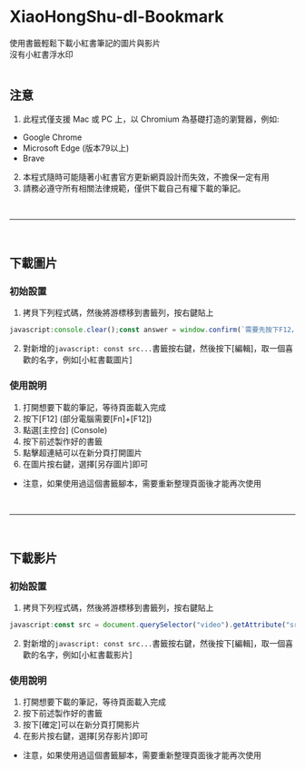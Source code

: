 # XiaoHongShu-dl-Bookmark
使用書籤輕鬆下載小紅書筆記的圖片與影片<br>
沒有小紅書浮水印
<br><br>

## 注意
1. 此程式僅支援 Mac 或 PC 上，以 Chromium 為基礎打造的瀏覽器，例如:
- Google Chrome
- Microsoft Edge (版本79以上)
- Brave
2. 本程式隨時可能隨著小紅書官方更新網頁設計而失效，不擔保一定有用
3. 請務必遵守所有相關法律規範，僅供下載自己有權下載的筆記。

<br>
<hr>
<br>


## 下載圖片

### 初始設置
1. 拷貝下列程式碼，然後將游標移到書籤列，按右鍵貼上
```javascript
javascript:console.clear();const answer = window.confirm(`需要先按下F12，然後選擇主控台。才能看到結果。\n\n如果沒有輸出連結，請重新整理頁面，然後再試一次；\n如果仍無法使用，則可能不支援此筆記或方法失效\n\n本書籤開源於: github.com/iambjlu/XiaoHongShu-dl-Bookmark`); if (answer) {let indexp1=0;console.clear(); const slides = document.querySelectorAll('div.swiper-slide'); const indexes = new Set(); const imageUrls = new Map(); for (const slide of slides) { const index = slide.getAttribute('data-swiper-slide-index'); const backgroundImage = slide.style.backgroundImage; const url = backgroundImage.substring(5, backgroundImage.length - 2); imageUrls.set(index, url); indexes.add(index); } const sortedIndexes = [...indexes].sort((a, b) => a - b); for (const index of sortedIndexes) { indexp1+=1;console.log(`第${indexp1}張圖片: ${imageUrls.get(index)}`); } }
```
2. 對新增的`javascript: const src...`書籤按右鍵，然後按下[編輯]，取一個喜歡的名字，例如[小紅書載圖片]

### 使用說明
1. 打開想要下載的筆記，等待頁面載入完成
2. 按下[F12] (部分電腦需要[Fn]+[F12])
3. 點選[主控台] (Console)
4. 按下前述製作好的書籤
5. 點擊超連結可以在新分頁打開圖片
6. 在圖片按右鍵，選擇[另存圖片]即可

- 注意，如果使用過這個書籤腳本，需要重新整理頁面後才能再次使用

<br>
<hr>
<br>

## 下載影片

### 初始設置
1. 拷貝下列程式碼，然後將游標移到書籤列，按右鍵貼上
```javascript
javascript:const src = document.querySelector("video").getAttribute("src"); const answer = window.confirm(`按下 [確定] 開啟本篇筆記的影片連結\n\n${src}\n\n如果點完沒有動作，請重新整理頁面，然後再試一次\n如果仍無法使用，則可能不支援此筆記或方法失效\n\n本書籤開源於: github.com/iambjlu/XiaoHongShu-dl-Bookmark`); if (answer) { window.open(src); }
```
2. 對新增的`javascript: const src...`書籤按右鍵，然後按下[編輯]，取一個喜歡的名字，例如[小紅書載影片]

### 使用說明
1. 打開想要下載的筆記，等待頁面載入完成
2. 按下前述製作好的書籤
3. 按下[確定]可以在新分頁打開影片
4. 在影片按右鍵，選擇[另存影片]即可

- 注意，如果使用過這個書籤腳本，需要重新整理頁面後才能再次使用
